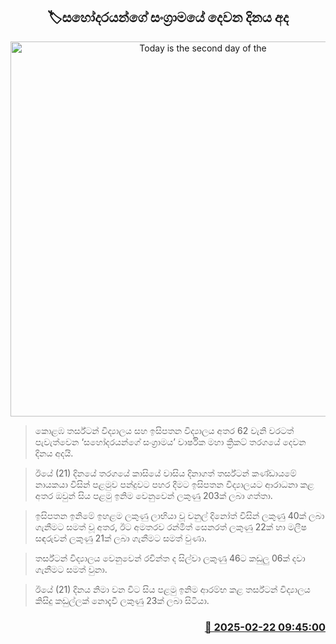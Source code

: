 <p align='center'><b><h2 align='center' title='Today is the second day of the 'Battle of the brothers''>🏷සහෝදරයන්ගේ සංග්‍රාමයේ දෙවන දිනය අද </h2></b></p>
<p align='center'><img src='https://helakuru.sgp1.cdn.digitaloceanspaces.com/esana/images/lib/isipathana-the1.jpg' width='600' alt='Today is the second day of the 'Battle of the brothers''></p>

> කොළඹ තර්ස්ටන් විද්‍යාලය සහ ඉසිපතන විද්‍යාලය අතර 62 වැනි වරටත් පැවැත්වෙන ‘සහෝදරයන්ගේ සංග්‍රාමය’ වාර්ෂික මහා ක්‍රිකට් තරගයේ දෙවන දිනය අදයි.

> ඊයේ (21) දිනයේ තරගයේ කාසියේ වාසිය දිනාගත් තර්ස්ටන් කණ්ඩායමේ නායකයා විසින් පළමුව පන්දුවට පහර දීමට ඉසිපතන විද්‍යාලයට ආරාධනා කළ අතර ඔවුන් සිය පළමු ඉනිම වෙනුවෙන් ලකුණු 203ක් ලබා ගත්තා.

> ඉසිපතන ඉනිමේ ඉහළම ලකුණු ලාභියා වූ චනුල් දිනෝත් විසින් ලකුණු 40ක් ලබා ගැනීමට සමත් වූ අතර, ඊට අමතරව රන්මිත් සෙනරත් ලකුණු 22ක් හා මලීෂ සඳරුවන් ලකුණු 21ක් ලබා ගැනීමට සමත් වුණා.

> තර්ස්ටන් විද්‍යාලය වෙනුවෙන් රචින්ත ද සිල්වා ලකුණු 46ට කඩුලු 06ක් දවා ගැනීමට සමත් වුනා.

> ඊයේ (21) දිනය නිමා වන විට සිය පළමු ඉනිම ආරම්භ කළ තර්ස්ටන් විද්‍යාලය කිසිදු කඩුල්ලක් නොදැවී ලකුණු 23ක් ලබා සිටියා.



<h3 align='right'><a href='https://www.helakuru.lk/esana/p/107717/'>📅 2025-02-22 09:45:00</a></h3>
